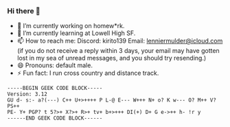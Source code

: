 ### Hi there 👋

- 🔭 I’m currently working on homew*rk.
- 🌱 I’m currently learning at Lowell High SF.
- 📫 How to reach me: Discord: kirito139 Email: lenniermulder@icloud.com (if you do not receive a reply within 3 days, your email may have gotten lost in my sea of unread messages, and you should try resending.)
- 😄 Pronouns: default male.
- ⚡ Fun fact: I run cross country and distance track.
```
-----BEGIN GEEK CODE BLOCK-----
Version: 3.12
GU d- s:- a?(---) C++ U+>++++ P L-@ E--- W+++ N+ o? K w--- O? M++ V? PS++
PE- Y+ PGP? t 5?>+ X?>+ R>+ tv+ b+>+++ DI(+) D+ G e->++ h- !r y 
------END GEEK CODE BLOCK------
```

<!--
**Kirito139/Kirito139** is a ✨ _special_ ✨ repository because its `README.md` (this file) appears on your GitHub profile.

Here are some ideas to get you started:

- 🔭 I’m currently working on ...
- 🌱 I’m currently learning ...
- 👯 I’m looking to collaborate on ...
- 🤔 I’m looking for help with ...
- 💬 Ask me about ...
- 📫 How to reach me: ...
- 😄 Pronouns: ...
- ⚡ Fun fact: ...
-->
